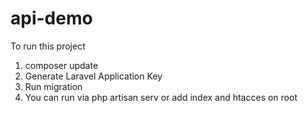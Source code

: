 # api-demo
 To run this project

 1) composer  update
 2) Generate Laravel Application Key
 3) Run migration
 4) You can run via php artisan serv or add index and htacces on root
